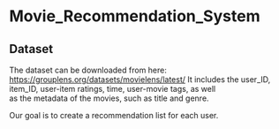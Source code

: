 # Movie_Recommendation_System

## Dataset
The	dataset	can	be	downloaded	from	here:	
https://grouplens.org/datasets/movielens/latest/
It	includes	the	user_ID,	item_ID,	user-item	ratings,	time,	user-movie	tags,	as	well	
as	the	metadata	of	the	movies,	such	as title	and	genre.	

Our goal is to create a recommendation list for each user.
